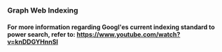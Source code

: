 ### Graph Web Indexing

#### For more information regarding Googl'es current indexing standard to power search, refer to: https://www.youtube.com/watch?v=knDDGYHnnSI


